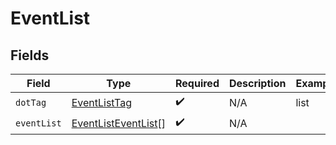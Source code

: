 # EventList


## Fields

| Field                                                             | Type                                                              | Required                                                          | Description                                                       | Example                                                           |
| ----------------------------------------------------------------- | ----------------------------------------------------------------- | ----------------------------------------------------------------- | ----------------------------------------------------------------- | ----------------------------------------------------------------- |
| `dotTag`                                                          | [EventListTag](../../models/shared/eventlisttag.md)               | :heavy_check_mark:                                                | N/A                                                               | list                                                              |
| `eventList`                                                       | [EventListEventList](../../models/shared/eventlisteventlist.md)[] | :heavy_check_mark:                                                | N/A                                                               |                                                                   |